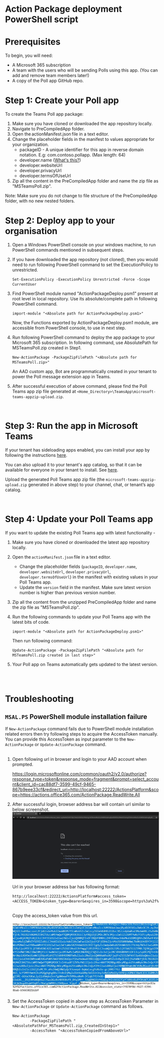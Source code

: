 # Action Package deployment PowerShell script

# Prerequisites

To begin, you will need:
* A Microsoft 365 subscription
* A team with the users who will be sending Polls using this app. (You can add and remove team members later!)
* A copy of the Poll app GitHub repo.

# Step 1: Create your Poll app

To create the Teams Poll app package:
1. Make sure you have cloned or downloaded the app repository locally.
1. Navigate to PreCompiledApp folder.
1. Open the actionManifest.json file in a text editor.
1. Change the placeholder fields in the manifest to values appropriate for your organization.
    * packageID - A unique identifier for this app in reverse domain notation. E.g: com.contoso.pollapp. (Max length: 64)
    * developer.[]()name ([What's this?](https://docs.microsoft.com/en-us/microsoftteams/platform/resources/schema/manifest-schema#developer))
    * developer.websiteUrl
    * developer.privacyUrl
    * developer.termsOfUseUrl
1. Zip all the content in the PreCompiledApp folder and name the zip file as "MSTeamsPoll.zip".


Note: Make sure you do not change to file structure of the PreCompiledApp folder, with no new nested folders.
<br/>

# Step 2: Deploy app to your organisation

1. Open a Windows PowerShell console on your windows machine, to run PowerShell commands mentioned in subsequent steps.
1. If you have downloaded the app repository (not cloned), then you would need to run following PowerShell command to set the ExecutionPolicy to unrestricted.
    ```
    Set-ExecutionPolicy -ExecutionPolicy Unrestricted -Force -Scope CurrentUser
    ```
1. Find PowerShell module named "ActionPackageDeploy.psm1" present at root level in local repository. Use its absolute/complete path in following PowerShell command.
    ```
    import-module "<Absolute path for ActionPackageDeploy.psm1>"
    ```

    Now, the Functions exported by ActionPackageDeploy.psm1 module, are accessible from PowerShell console, to use in next step.

1. Run following PowerShell command to deploy the app package to your Microsoft 365 subscription. In following command, use AbsolutePath for MSTeamsPoll.zip created in Step1.

    ```
    New-ActionPackage -PackageZipFilePath "<Absolute path for MSTeamsPoll.zip>"
    ```

    An AAD custom app, Bot are programmatically created in your tenant to power the Poll message extension app in Teams.

1. After successful execution of above command, please find the Poll Teams app zip file generated at `<Home_Directory>\TeamsApp\microsoft-teams-appzip-upload.zip`.

<br/>

# Step 3: Run the app in Microsoft Teams

If your tenant has sideloading apps enabled, you can install your app by following the instructions [here](https://docs.microsoft.com/en-us/microsoftteams/platform/concepts/apps/apps-upload#load-your-package-into-teams).

You can also upload it to your tenant's app catalog, so that it can be available for everyone in your tenant to install. See [here](https://docs.microsoft.com/en-us/microsoftteams/tenant-apps-catalog-teams).

Upload the generated Poll Teams app zip file (the `microsoft-teams-appzip-upload.zip` generated in above step) to your channel, chat, or tenant’s app catalog.

<br/>

# Step 4: Update your Poll Teams app

If you want to update the existing Poll Teams app with latest functionality -
1. Make sure you have cloned or downloaded the latest app repository locally.
1. Open the `actionManifest.json` file in a text editor.
    * Change the placeholder fields (`packageID`, `developer.name`, `developer.websiteUrl`, `developer.privacyUrl`, `developer.termsOfUseUrl`) in the manifest with existing values in your Poll Teams app.
    * Update the `version` field in the manifest. Make sure latest version number is higher than previous version number.
1. Zip all the content from the unzipped PreCompiledApp folder and name the zip file as "MSTeamsPoll.zip".
1. Run the following commands to update your Poll Teams app with the latest bits of code.

    ```
    import-module "<Absolute path for ActionPackageDeploy.psm1>"
    ```
    Then run following command: <br/>
    ```
    Update-ActionPackage -PackageZipFilePath "<Absolute path for MSTeamsPoll.zip created in last step>"
    ```
1. Your Poll app on Teams automatically gets updated to the latest version.

<br/><br/>

# Troubleshooting

## `MSAL.PS` PowerShell module installation failure

If `New-ActionPackage` command fails due to PowerShell module installation related errors then try following steps to acquire the AccessToken manually. You can provide this AccessToken as input parameter to the ```New-ActionPackage``` or ```Update-ActionPackage``` command.<br/><br/>

1. Open following url in browser and login to your AAD account when prompted.<br/>

    https://login.microsoftonline.com/common/oauth2/v2.0/authorize?response_type=token&response_mode=fragment&prompt=select_account&client_id=cac88df7-3599-49cf-9465-867b9eee33cf&redirect_uri=http://localhost:22222/ActionsPlatform&scope=https://actions.office365.com/ActionPackage.ReadWrite.All <br/>

1. After successful login, browser address bar will contain url similar to below screenshot.<br/>![](DocResources/TokenAcquisition.png)

    Url in your browser address bar has following format:
    ```
    http://localhost:22222/ActionsPlatform#access_token=<ACCESS_TOKEN>&token_type=Bearer&expires_in=3598&scope=https%3a%2f%2factions.office365.com%2fActionPackage.ReadWrite.All&session_state=...
    ```

    <br/>Copy the access_token value from this url.<br/><br/>![](DocResources/TokenCopy.jpg)

1.  Set the AccessToken copied in above step as AccessToken Parameter in
`New-ActionPackage` or `Update-ActionPackage` command as follows.

    ```
    New-ActionPackage
            -PackageZipFilePath "<AbsolutePathFor_MSTeamsPoll.zip_CreatedInStep1>"
            -AccessToken "<AccessTokenCopiedFromAboveUrl>"
    ```

##